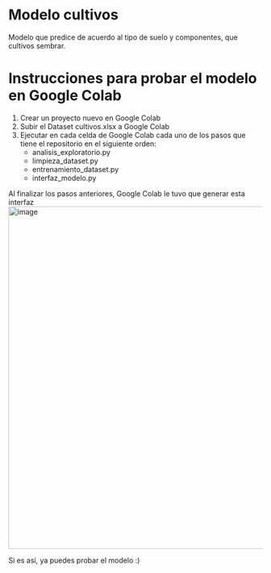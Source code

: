 # Modelo cultivos
Modelo que predice de acuerdo al tipo de suelo y componentes, que cultivos sembrar.

# Instrucciones para probar el modelo en Google Colab

1. Crear un proyecto nuevo en Google Colab
2. Subir el Dataset cultivos.xlsx a Google Colab
3. Ejecutar en cada celda de Google Colab cada uno de los pasos que tiene el repositorio en el siguiente orden:
     - analisis_exploratorio.py
     - limpieza_dataset.py
     - entrenamiento_dataset.py
     - interfaz_modelo.py

Al finalizar los pasos anteriores, Google Colab le tuvo que generar esta interfaz
<img width="1356" height="679" alt="image" src="https://github.com/user-attachments/assets/ed32f13f-04c4-43c4-96f1-8f01f2f6f3fa" />

Si es así, ya puedes probar el modelo :)


